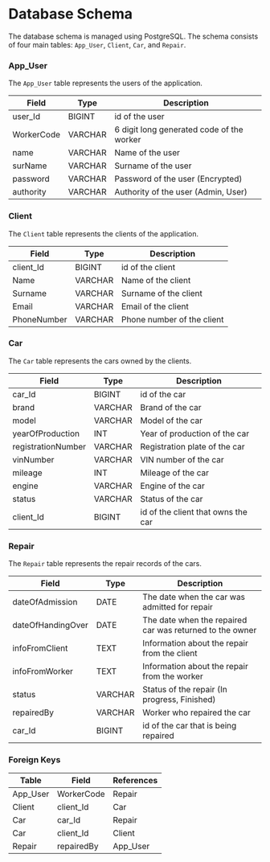 # Database Schema

The database schema is managed using PostgreSQL. The schema consists of four main tables: `App_User`, `Client`, `Car`,
and `Repair`.

### App_User

The `App_User` table represents the users of the application.

| Field      | Type    | Description                               |
|------------|---------|-------------------------------------------|
| user_Id    | BIGINT  | id of the user                            |
| WorkerCode | VARCHAR | 6 digit long generated code of the worker |
| name       | VARCHAR | Name of the user                          |
| surName    | VARCHAR | Surname of the user                       |
| password   | VARCHAR | Password of the user (Encrypted)          |
| authority  | VARCHAR | Authority of the user (Admin, User)       |

### Client

The `Client` table represents the clients of the application.

| Field       | Type    | Description                |
|-------------|---------|----------------------------|
| client_Id   | BIGINT  | id of the client           |
| Name        | VARCHAR | Name of the client         |
| Surname     | VARCHAR | Surname of the client      |
| Email       | VARCHAR | Email of the client        |
| PhoneNumber | VARCHAR | Phone number of the client |

### Car

The `Car` table represents the cars owned by the clients.

| Field              | Type    | Description                        |
|--------------------|---------|------------------------------------|
| car_Id             | BIGINT  | id of the car                      |
| brand              | VARCHAR | Brand of the car                   |
| model              | VARCHAR | Model of the car                   |
| yearOfProduction   | INT     | Year of production of the car      |
| registrationNumber | VARCHAR | Registration plate of the car      |
| vinNumber          | VARCHAR | VIN number of the car              |
| mileage            | INT     | Mileage of the car                 |
| engine             | VARCHAR | Engine of the car                  |
| status             | VARCHAR | Status of the car                  |
| client_Id          | BIGINT  | id of the client that owns the car |

### Repair

The `Repair` table represents the repair records of the cars.

| Field             | Type    | Description                                              |
|-------------------|---------|----------------------------------------------------------|
| dateOfAdmission   | DATE    | The date when the car was admitted for repair            |
| dateOfHandingOver | DATE    | The date when the repaired car was returned to the owner |
| infoFromClient    | TEXT    | Information about the repair from the client             |
| infoFromWorker    | TEXT    | Information about the repair from the worker             |
| status            | VARCHAR | Status of the repair (In progress, Finished)             |
| repairedBy        | VARCHAR | Worker who repaired the car                              |
| car_Id            | BIGINT  | id of the car that is being repaired                     |

### Foreign Keys

| Table    | Field      | References |
|----------|------------|------------|
| App_User | WorkerCode | Repair     |
| Client   | client_Id  | Car        |
| Car      | car_Id     | Repair     |
| Car      | client_Id  | Client     |
| Repair   | repairedBy | App_User   |
